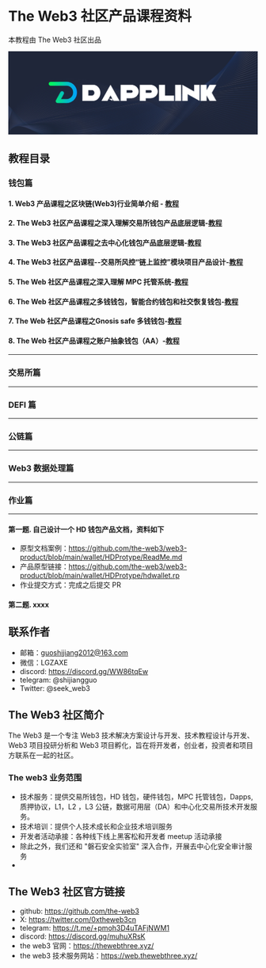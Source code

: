 # The Web3 社区产品课程资料

本教程由 The Web3 社区出品

[![DappLink](https://raw.githubusercontent.com/eniac-x-labs/.github/main/profile/dapplink.jpeg)](https://www.dapplink.xyz/zh)


## 教程目录

### 钱包篇

#### 1. Web3 产品课程之区块链(Web3)行业简单介绍 - [教程](https://github.com/the-web3/web3-product/blob/main/Introduction/ReadMe.md)
#### 2. The Web3 社区产品课程之深入理解交易所钱包产品底层逻辑-[教程](https://github.com/the-web3/web3-product/blob/main/wallet/exchange-wallet/ReadMe.md)
#### 3. The Web3 社区产品课程之去中心化钱包产品底层逻辑-[教程](https://github.com/the-web3/web3-product/blob/main/wallet/hd-wallet/ReadMe.md)
#### 4. The Web3 社区产品课程--交易所风控“链上监控”模块项目产品设计-[教程](https://github.com/the-web3/web3-product/blob/main/wallet/monitor/ReadMe.md)
#### 5. The Web 社区产品课程之深入理解 MPC 托管系统-[教程]()
#### 6. The Web 社区产品课程之多钱钱包，智能合约钱包和社交恢复钱包-[教程]()
#### 7. The Web 社区产品课程之Gnosis safe 多钱钱包-[教程]()
#### 8. The Web 社区产品课程之账户抽象钱包（AA）-[教程]()

------------------------------------------------------------------------------------------------------------------------------

### 交易所篇

------------------------------------------------------------------------------------------------------------------------------


### DEFI 篇


------------------------------------------------------------------------------------------------------------------------------

### 公链篇

------------------------------------------------------------------------------------------------------------------------------

### Web3 数据处理篇

------------------------------------------------------------------------------------------------------------------------------


### 作业篇
------------------------------------------------------------------------------------------------------------------------------
#### 第一题. 自己设计一个 HD 钱包产品文档，资料如下
- 原型文档案例：https://github.com/the-web3/web3-product/blob/main/wallet/HDProtype/ReadMe.md
- 产品原型链接：https://github.com/the-web3/web3-product/blob/main/wallet/HDProtype/hdwallet.rp
- 作业提交方式：完成之后提交 PR 


#### 第二题. xxxx

## 联系作者

- 邮箱：guoshijiang2012@163.com
- 微信：LGZAXE
- discord: https://discord.gg/WW86tqEw
- telegram: @shijiangguo
- Twitter: @seek_web3


## The Web3 社区简介
The Web3 是一个专注 Web3 技术解决方案设计与开发、技术教程设计与开发、Web3 项目投研分析和 Web3 项目孵化，旨在将开发者，创业者，投资者和项目方联系在一起的社区。

### The web3 业务范围

- 技术服务：提供交易所钱包，HD 钱包，硬件钱包，MPC 托管钱包，Dapps,  质押协议，L1，L2 ，L3 公链，数据可用层（DA）和中心化交易所技术开发服务。
- 技术培训：提供个人技术成长和企业技术培训服务
- 开发者活动承接：各种线下线上黑客松和开发者 meetup 活动承接
- 除此之外，我们还和 "磐石安全实验室" 深入合作，开展去中心化安全审计服务
- 
## The Web3 社区官方链接
- github: https://github.com/the-web3
- X: https://twitter.com/0xtheweb3cn
- telegram: https://t.me/+pmoh3D4uTAFjNWM1
- discord:  https://discord.gg/muhuXRsK
- the web3 官网：https://thewebthree.xyz/
- the web3 技术服务网站：https://web.thewebthree.xyz/

